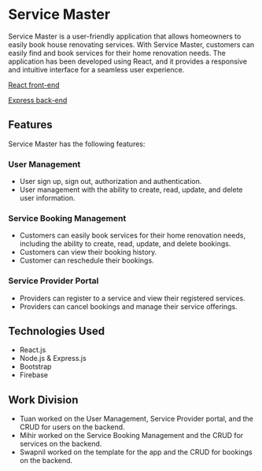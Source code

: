 # Service Master

Service Master is a user-friendly application that allows homeowners to easily book house renovating services. With
Service Master, customers can easily find and book services for their home renovation needs. The application has been
developed using React, and it provides a responsive and intuitive interface for a seamless user experience.

[React front-end](https://service-master-react-fe.web.app/)

[Express back-end](https://service-master-api.cyclic.app)

## Features

Service Master has the following features:

### User Management

- User sign up, sign out, authorization and authentication.
- User management with the ability to create, read, update, and delete user information.

### Service Booking Management

- Customers can easily book services for their home renovation needs, including the ability to create, read, update, and
  delete bookings.
- Customers can view their booking history.
- Customer can reschedule their bookings.

### Service Provider Portal

- Providers can register to a service and view their registered services.
- Providers can cancel bookings and manage their service offerings.

## Technologies Used

- React.js
- Node.js & Express.js
- Bootstrap
- Firebase

## Work Division

- Tuan worked on the User Management, Service Provider portal, and the CRUD for users on the backend.
- Mihir worked on the Service Booking Management and the CRUD for services on the backend.
- Swapnil worked on the template for the app and the CRUD for bookings on the backend.



